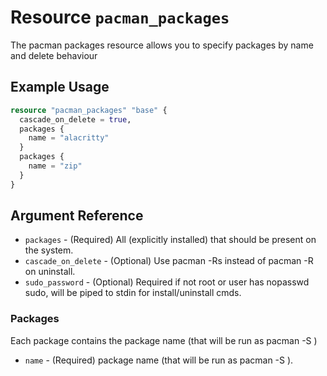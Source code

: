 # Resource `pacman_packages`

The pacman packages resource allows you to specify packages by name and delete behaviour

## Example Usage

```terraform
resource "pacman_packages" "base" {
  cascade_on_delete = true,
  packages {
    name = "alacritty"
  }
  packages {
    name = "zip"
  }
}
```

## Argument Reference

- `packages` - (Required) All (explicitly installed) that should be present on the system.
- `cascade_on_delete` - (Optional) Use pacman -Rs instead of pacman -R on uninstall.
- `sudo_password` - (Optional) Required if not root or user has nopasswd sudo, will be piped to stdin for install/uninstall cmds.

### Packages

Each package contains the package name (that will be run as pacman -S <name>)

- `name` - (Required) package name (that will be run as pacman -S <name>).
